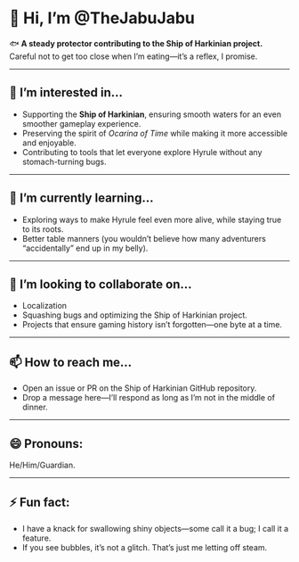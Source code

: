 # 👋 Hi, I’m @TheJabuJabu  

🐟 **A steady protector contributing to the Ship of Harkinian project.** Careful not to get too close when I’m eating—it’s a reflex, I promise.  

---

## 👀 I’m interested in...  
- Supporting the **Ship of Harkinian**, ensuring smooth waters for an even smoother gameplay experience.  
- Preserving the spirit of *Ocarina of Time* while making it more accessible and enjoyable.  
- Contributing to tools that let everyone explore Hyrule without any stomach-turning bugs.  

---

## 🌱 I’m currently learning...  
- Exploring ways to make Hyrule feel even more alive, while staying true to its roots.  
- Better table manners (you wouldn’t believe how many adventurers “accidentally” end up in my belly).  

---

## 💞️ I’m looking to collaborate on...  
- Localization
- Squashing bugs and optimizing the Ship of Harkinian project.  
- Projects that ensure gaming history isn’t forgotten—one byte at a time.  

---

## 📫 How to reach me...  
- Open an issue or PR on the Ship of Harkinian GitHub repository.  
- Drop a message here—I’ll respond as long as I’m not in the middle of dinner.  

---

## 😄 Pronouns:  
He/Him/Guardian.  

---

## ⚡ Fun fact:  
- I have a knack for swallowing shiny objects—some call it a bug; I call it a feature.  
- If you see bubbles, it’s not a glitch. That’s just me letting off steam.
